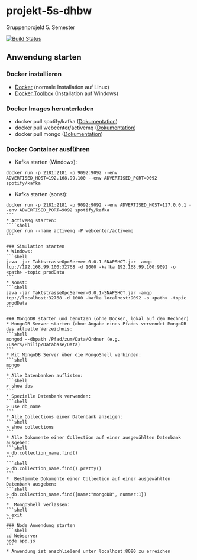 # projekt-5s-dhbw
Gruppenprojekt 5. Semester

[![Build Status](https://travis-ci.org/4lexBaum/projekt-5s-dhbw.svg?branch=master)](https://travis-ci.org/4lexBaum/projekt-5s-dhbw)

## Anwendung starten

### Docker installieren
* [Docker](https://docs.docker.com/engine/installation/) (normale Installation auf Linux)
* [Docker Toolbox](https://www.docker.com/products/docker-toolbox) (Installation auf Windows)

### Docker Images herunterladen
* docker pull spotify/kafka ([Dokumentation](https://hub.docker.com/r/spotify/kafka/))
* docker pull webcenter/activemq ([Dokumentation](https://hub.docker.com/r/webcenter/activemq/))
* docker pull mongo ([Dokumentation](https://hub.docker.com/_/mongo/))

### Docker Container ausführen
* Kafka starten (Windows): 
```shell
docker run -p 2181:2181 -p 9092:9092 --env ADVERTISED_HOST=192.168.99.100 --env ADVERTISED_PORT=9092 spotify/kafka
```
* Kafka starten (sonst): 
````shell
docker run -p 2181:2181 -p 9092:9092 --env ADVERTISED_HOST=127.0.0.1 --env ADVERTISED_PORT=9092 spotify/kafka
```
* ActiveMq starten: 
````shell
docker run --name activemq -P webcenter/activemq
```

### Simulation starten
* Windows: 
```shell
java -jar TaktstrasseOpcServer-0.0.1-SNAPSHOT.jar -amqp tcp://192.168.99.100:32768 -d 1000 -kafka 192.168.99.100:9092 -o <path> -topic prodData
```
* sonst:   
```shell
java -jar TaktstrasseOpcServer-0.0.1-SNAPSHOT.jar -amqp tcp://localhost:32768 -d 1000 -kafka localhost:9092 -o <path> -topic prodData
```

### MongoDB starten und benutzen (ohne Docker, lokal auf dem Rechner)
* MongoDB Server starten (ohne Angabe eines Pfades verwendet MongoDB das aktuelle Verzeichnis:
```shell
mongod --dbpath /Pfad/zum/Data/Ordner (e.g. /Users/Philip/Database/Data)
```
* Mit MongoDB Server über die MongoShell verbinden:
```shell
mongo
```
* Alle Datenbanken auflisten: 
```shell
> show dbs
```
* Spezielle Datenbank verwenden: 
```shell
> use db_name
```
* Alle Collections einer Datenbank anzeigen: 
```shell
> show collections
```
* Alle Dokumente einer Collection auf einer ausgewählten Datenbank ausgeben: 
```shell
> db.collection_name.find()
```
```shell
> db.collection_name.find().pretty()
```
*  Bestimmte Dokumente einer Collection auf einer ausgewählten Datenbank ausgeben: 
```shell
> db.collection_name.find({name:"mongoDB", nummer:1})
```
*  MongoShell verlassen: 
```shell
> exit
```
### Node Anwendung starten
```shell
cd Webserver
node app.js
```
* Anwendung ist anschließend unter localhost:8080 zu erreichen
